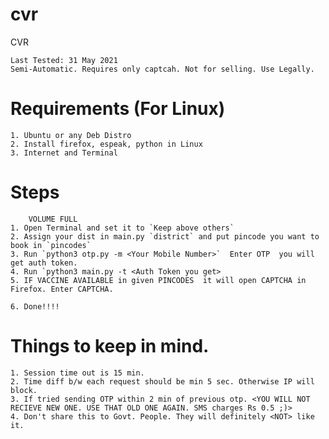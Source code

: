 # cvr
CVR

    Last Tested: 31 May 2021
    Semi-Automatic. Requires only captcah. Not for selling. Use Legally.
    
# Requirements  (For Linux)
    1. Ubuntu or any Deb Distro
    2. Install firefox, espeak, python in Linux
    3. Internet and Terminal
    
    
# Steps
        VOLUME FULL
    1. Open Terminal and set it to `Keep above others`
    2. Assign your dist in main.py `district` and put pincode you want to book in `pincodes`
    3. Run `python3 otp.py -m <Your Mobile Number>`  Enter OTP  you will get auth token.
    4. Run `python3 main.py -t <Auth Token you get>
    5. IF VACCINE AVAILABLE in given PINCODES  it will open CAPTCHA in Firefox. Enter CAPTCHA.
    
    6. Done!!!!
    
    
# Things to keep in mind.
    1. Session time out is 15 min.
    2. Time diff b/w each request should be min 5 sec. Otherwise IP will block.
    3. If tried sending OTP within 2 min of previous otp. <YOU WILL NOT RECIEVE NEW ONE. USE THAT OLD ONE AGAIN. SMS charges Rs 0.5 ;)> 
    4. Don't share this to Govt. People. They will definitely <NOT> like it.
